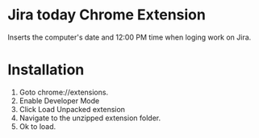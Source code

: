 # Jira today Chrome Extension
Inserts the computer's date and 12:00 PM time when loging work on Jira.

# Installation
1. Goto chrome://extensions.
2. Enable Developer Mode
3. Click Load Unpacked extension
4. Navigate to the unzipped extension folder.
5. Ok to load.
